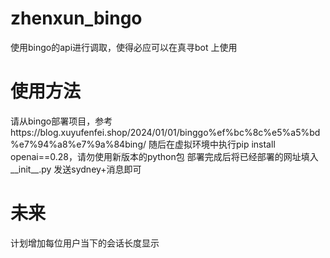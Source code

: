 # zhenxun_bingo
使用bingo的api进行调取，使得必应可以在真寻bot
上使用
# 使用方法
请从bingo部署项目，参考https://blog.xuyufenfei.shop/2024/01/01/binggo%ef%bc%8c%e5%a5%bd%e7%94%a8%e7%9a%84bing/
随后在虚拟环境中执行pip install openai==0.28，请勿使用新版本的python包 
部署完成后将已经部署的网址填入__init__.py
发送sydney+消息即可
# 未来
计划增加每位用户当下的会话长度显示
